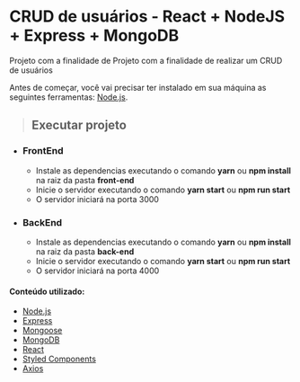 # CRUD de usuários - React + NodeJS + Express + MongoDB

 

Projeto com a finalidade de Projeto com a finalidade de realizar um CRUD de usuários




Antes de começar, você vai precisar ter instalado em sua máquina as seguintes ferramentas:
[Node.js](https://nodejs.org/en/).




> ## **Executar projeto**
- ### FrontEnd
    - Instale as dependencias executando o comando **yarn** ou **npm install** na raiz da pasta **front-end**
    - Inicie o servidor executando o comando **yarn start** ou **npm run start**
    - O servidor iniciará na porta 3000
- ### BackEnd
    - Instale as dependencias executando o comando **yarn** ou **npm install** na raiz da pasta **back-end**
    - Inicie o servidor executando o comando **yarn start** ou **npm run start**
    - O servidor iniciará na porta 4000
          



 #### **Conteúdo utilizado**:    
- [Node.js](https://nodejs.org/en/)
- [Express](https://expressjs.com/pt-br/)
- [Mongoose](https://mongoosejs.com)
- [MongoDB](https://www.mongodb.com/pt-br)
- [React](https://pt-br.reactjs.org)
- [Styled Components](https://styled-components.com)
- [Axios](https://axios-http.com/)